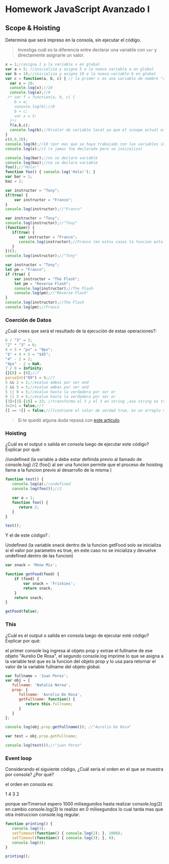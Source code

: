 
# Homework JavaScript Avanzado I

## Scope & Hoisting

Determiná que será impreso en la consola, sin ejecutar el código.

> Investiga cuál es la diferencia entre declarar una variable con `var` y directamente asignarle un valor.

```javascript
x = 1;//asigna 1 a la variable x en global
var a = 5; //inicializa y asigna 5 a la nueva variable a en global
var b = 10;//inicializa y asigna 10 a la nueva variable b en global
var c = function(a, b, c) { // la primer c es una variable de nombre "c" ,el valor por parametro de la function(a,b,c), por lo tanto es una funcion
  var x = 10;
  console.log(x);//10
  console.log(a);//8
 /* var f = function(a, b, c) {
    b = a;
    console.log(b);//8
    b = c;
    var x = 5;
  }*/
  f(a,b,c);
  console.log(b);//9(valor de variable local ya que el scoope actual es c)
}
c(8,9,10);
console.log(b);//10 (por mas que se haya trabajado con las variables internas en el proceso "c" no se retorno nada y los valores no se vieron afectados en el global)
console.log(x);//1 (x jamas fue declarada pero se inicializo)
```

```javascript
console.log(bar);//no se declaro variable
console.log(baz);//no se declaro variable
foo();//"Hola!"
function foo() { console.log('Hola!'); }
var bar = 1;
baz = 2;
```

```javascript
var instructor = "Tony";
if(true) {
    var instructor = "Franco";
}
console.log(instructor);//"Franco"
```

```javascript
var instructor = "Tony";
console.log(instructor);//"Tony"
(function() {
   if(true) {
      var instructor = "Franco";
      console.log(instructor);//Franco (en estos casos la funcion esta declarada pero nunca se podra ejecutar, console.log si imprime la operacion realizada aunque nunca se va a usar)
   }
})();
console.log(instructor);//"Tony"
```

```javascript
var instructor = "Tony";
let pm = "Franco";
if (true) {
    var instructor = "The Flash";
    let pm = "Reverse Flash";
    console.log(instructor);//The Flash
    console.log(pm);//"Reverse Flash"
}
console.log(instructor);//The Flash
console.log(pm);//Franco
```
### Coerción de Datos

¿Cuál crees que será el resultado de la ejecución de estas operaciones?:

```javascript
6 / "3" = 2;
"2" * "3" = 6;
4 + 5 + "px" = "9px";
"$" + 4 + 5 = "$45";
"4" - 2 = 2;
"4px" - 2 = NaN;
7 / 0 = Infinity;
{}[0] = [0];//?
parseInt("09") = 9;//?
5 && 2 = 2;//evaluo ambas por ser and
2 && 5 = 5;//evaluo ambas por ser and
5 || 0 = 5;//evaluo hasta la verdadera por ser or
0 || 5 = 5;//evaluo hasta la verdadera por ser or
[3]+[3]-[10] = 23; //transforma el 3 y el 3 en string ,ese string es transformado en numero para restarle 10, la suma es concatenacion, la resta es operador numerico.
3>2>1 = false;//?
[] == ![] = false;//[]contiene el valor de verdad true, es un arreglo vacio pero el vacio no es 0 por lo tanto es algo
```

> Si te quedó alguna duda repasá con [este artículo](http://javascript.info/tutorial/object-conversion).


### Hoisting

¿Cuál es el output o salida en consola luego de ejecutar este código? Explicar por qué:

//undefined (la variable a debe estar definida previo al llamado de console.log)
//2 (foo() al ser una funcion permite que el proceso de hoisting llame a la funcion previo al desarrollo de la misma )

```javascript
function test() {
   console.log(a);//undefined
   console.log(foo());//2

   var a = 1;
   function foo() {
      return 2;
   }
}

test();
```

Y el de este código? :

Undefined (la variable snack dentro de la funcion getFood solo se inicializa si el valor por parametro es true, en este caso no se inicializa y devuelve undefined dentro de las funcion)

```javascript
var snack = 'Meow Mix';

function getFood(food) {
    if (food) {
        var snack = 'Friskies';
        return snack;
    }
    return snack;
}

getFood(false);
```


### This

¿Cuál es el output o salida en consola luego de ejecutar esté código? Explicar por qué:

el primer console log ingresa al objeto prop y extrae el fullname de ese objeto "Aurelio De Rosa", el segundo console.log imprime lo que se asigna a la variable test que es la funcion del objeto prop y lo usa para retornar el valor de la variable fullname del objeto global.

```javascript
var fullname = 'Juan Perez';
var obj = {
   fullname: 'Natalia Nerea',
   prop: {
      fullname: 'Aurelio De Rosa',
      getFullname: function() {
         return this.fullname;
      }
   }
};

console.log(obj.prop.getFullname()); //"Aurelio De Rosa"

var test = obj.prop.getFullname;

console.log(test());//"juan Perez"
```

### Event loop

Considerando el siguiente código, ¿Cuál sería el orden en el que se muestra por consola? ¿Por qué?

el orden en consola es: 

1
4
3
2

porque  serTimerout espero 1000 milisegundos hasta realizar console.log(2) en cambio console.log(3) lo realizo en 0 milisegundos lo cual tarda mas que otra instruccion console.log regular.

```javascript
function printing() {
   console.log(1);
   setTimeout(function() { console.log(2); }, 1000);
   setTimeout(function() { console.log(3); }, 0);
   console.log(4);
}

printing();
```
